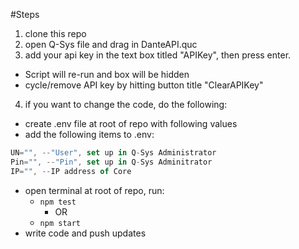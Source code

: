 #Steps

1. clone this repo
2. open Q-Sys file and drag in DanteAPI.quc
3. add your api key in the text box titled "APIKey", then press enter. 
  - Script will re-run and box will be hidden
  - cycle/remove API key by hitting button title "ClearAPIKey"
4. if you want to change the code, do the following:

  - create .env file at root of repo with following values
  - add the following items to .env:
  ```js
  UN="", --"User", set up in Q-Sys Administrator
  Pin="", --"Pin", set up in Q-Sys Adminitrator
  IP="", --IP address of Core
  ```

  - open terminal at root of repo, run:
    - `npm test` 
      - OR
    - `npm start`
  - write code and push updates
